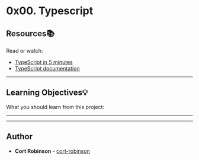 # 0x00. Typescript

## Resources:books:
Read or watch:
* [TypeScript in 5 minutes](https://intranet.hbtn.io/rltoken/A2Cj5GSVny_5SlO_XunYlA)
* [TypeScript documentation](https://intranet.hbtn.io/rltoken/wslfOSj_3y9B9Q7KVUKopw)

---
## Learning Objectives:bulb:
What you should learn from this project:

---
---

## Author
* **Cort Robinson** - [cort-robinson](https://github.com/cort-robinson)
